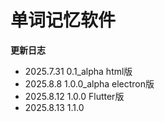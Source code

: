# 单词记忆软件 
**更新日志**
  - 2025.7.31   0.1_alpha html版
  - 2025.8.8    1.0.0_alpha electron版
  - 2025.8.12   1.0.0  Flutter版
  - 2025.8.13   1.1.0


